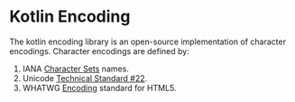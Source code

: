 # Kotlin Encoding
The kotlin encoding library is an open-source implementation of character
encodings. Character encodings are defined by:

1. IANA [Character Sets](https://www.iana.org/assignments/character-sets/character-sets.xhtml) names.
2. Unicode [Technical Standard #22](https://www.unicode.org/reports/tr22/tr22-8.html).
3. WHATWG [Encoding](https://encoding.spec.whatwg.org/) standard for HTML5.
